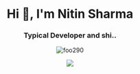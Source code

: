 <h1 align="center">Hi 👋, I'm Nitin Sharma</h1>
<h3 align="center">Typical Developer and shi..</h3>

<p align="center"> <img src="https://komarev.com/ghpvc/?username=foo290&label=Profile%20views&color=0e75b6&style=flat" alt="foo290" /> </p>

<p align="center"><img  src="https://media3.giphy.com/media/v1.Y2lkPTc5MGI3NjExb2MyMm5ibzl3ZXhjaWVncjZmbnJnNGxieXkyMjM0YW5ya3FqeTc5eiZlcD12MV9pbnRlcm5hbF9naWZfYnlfaWQmY3Q9Zw/HidxJODnXSSZxYlkwy/giphy.gif"/></p>




